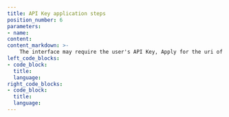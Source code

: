 ```yaml
---
title: API Key application steps
position_number: 6
parameters:
- name:
content:
content_markdown: >-
    The interface may require the user's API Key, Apply for the uri of the api is [Here](http://www.wexex.io/account/api) .
left_code_blocks:
- code_block:
  title:
  language:
right_code_blocks:
- code_block:
  title:
  language:
---
```

